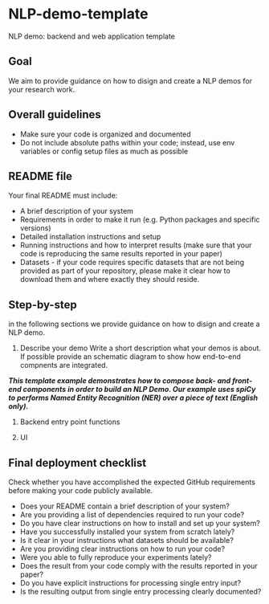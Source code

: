 # NLP-demo-template
NLP demo: backend and web application template

## Goal
We aim to provide guidance on how to disign and create a NLP demos for your research work.

## Overall guidelines
* Make sure your code is organized and documented
* Do not include absolute paths within your code; instead, use env variables or config setup files as much as possible

## README file
Your final README must include:
* A brief description of your system
* Requirements in order to make it run (e.g. Python packages and specific versions)
* Detailed installation instructions and setup
* Running instructions and how to interpret results (make sure that your code is reproducing the same results reported in your paper)
* Datasets - if your code requires specific datasets that are not being provided as part of your repository, please make it clear how to download them and where exactly they should reside.


## Step-by-step
in  the following sections we provide guidance on how to disign and create a NLP demo.

1. Describe your demo
Write a short description what your demos is about. If possible provide an schematic diagram to show how end-to-end compnents are integrated.

**_This template example demonstrates how to compose back- and front-end components in order to build an NLP Demo. Our example uses spiCy to performs Named Entity Recognition (NER) over a piece of text (English only)._**

1. Backend entry point functions

1. UI

## Final deployment checklist
Check whether you have accomplished the expected GitHub requirements before making your code publicly available.

* Does your README contain a brief description of your system?
* Are you providing a list of dependencies required to run your code?
* Do you have clear instructions on how to install and set up your system?
* Have you successfully installed your system from scratch lately?
* Is it clear in your instructions what datasets should be available?
* Are you providing clear instructions on how to run your code?
* Were you able to fully reproduce your experiments lately?
* Does the result from your code comply with the results reported in your paper?
* Do you have explicit instructions for processing single entry input?
* Is the resulting output from single entry processing clearly documented?


